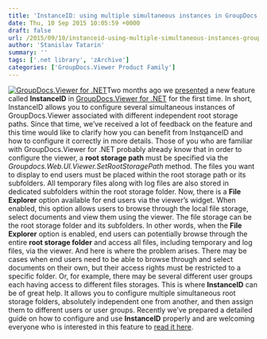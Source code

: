 ```yaml
---
title: 'InstanceID: using multiple simultaneous instances in GroupDocs.Viewer for .NET'
date: Thu, 10 Sep 2015 10:05:59 +0000
draft: false
url: /2015/09/10/instanceid-using-multiple-simultaneous-instances-groupdocs-viewer-net/
author: 'Stanislav Tatarin'
summary: ''
tags: ['.net library', 'zArchive']
categories: ['GroupDocs.Viewer Product Family']
---
```


[![GroupDocs.Viewer for .NET](https://blog.groupdocs.com/wp-content/uploads/sites/4/2014/04/GD_VWR_NETIcon_114.png)](http://groupdocs.com/dot-net/document-viewer-library)Two months ago we [presented](https://blog.groupdocs.com/groupdocs-viewer-for-net-caching-pdf-copies-of-original-documents-and-using-multiple-root-storage-paths) a new feature called **InstanceID** in [GroupDocs.Viewer for .NET](http://groupdocs.com/dot-net/document-viewer-library) for the first time. In short, InstanceID allows you to configure several simultaneous instances of GroupDocs.Viewer associated with different independent root storage paths. Since that time, we’ve received a lot of feedback on the feature and this time would like to clarify how you can benefit from InstqanceID and how to configure it correctly in more details. Those of you who are familiar with GroupDocs.Viewer for .NET probably already know that in order to configure the viewer, a **root storage path** must be specified via the _Groupdocs.Web.UI.Viewer.SetRootStoragePath_ method. The files you want to display to end users must be placed within the root storage path or its subfolders. All temporary files along with log files are also stored in dedicated subfolders within the root storage folder. Now, there is a **File Explorer** option available for end users via the viewer’s widget. When enabled, this option allows users to browse through the local file storage, select documents and view them using the viewer. The file storage can be the root storage folder and its subfolders. In other words, when the **File Explorer** option is enabled, end users can potentially browse through the entire **root storage folder** and access all files, including temporary and log files, via the viewer. And here is where the problem arises. There may be cases when end users need to be able to browse through and select documents on their own, but their access rights must be restricted to a specific folder. Or, for example, there may be several different user groups each having access to different files storages. This is where **InstanceID** can be of great help. It allows you to configure multiple simultaneous root storage folders, absolutely independent one from another, and then assign them to different users or user groups. Recently we’ve prepared a detailed guide on how to configure and use **InstanceID** properly and are welcoming everyone who is interested in this feature to [read it here](https://docs.groupdocs.com/viewer/net).





